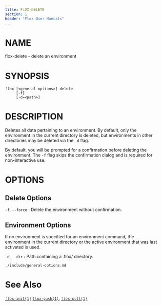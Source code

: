 ```yaml
---
title: FLOX-DELETE
section: 1
header: "Flox User Manuals"
...
```



# NAME

flox-delete - delete an environment

# SYNOPSIS

```
flox [<general options>] delete
     [-f]
     [-d=<path>]
```

# DESCRIPTION

Deletes all data pertaining to an environment.
By default, only the environment in the current directory is deleted,
but environments in other directories may be deleted via the `-d` flag.

By default, you will be prompted for a confirmation before deleting the
environment.
The `-f` flag skips the confirmation dialog and is required for non-interactive
use.

# OPTIONS

## Delete Options

`-f`, `--force`
:   Delete the environment without confirmation.

<!-- Copied from ./include/environment-options.md
     `flox delete` deos not currently handle remote environments
     Replace with an include once support is added.
 -->
## Environment Options

If no environment is specified for an environment command,
the environment in the current directory
or the active environment that was last activated is used.

`-d`, `--dir`
:   Path containing a .flox/ directory.

```{.include}
./include/general-options.md
```

# See Also
[`flox-init(1)`](./flox-init.md)
[`flox-push(1)`](./flox-push.md),
[`flox-pull(1)`](./flox-pull.md)
